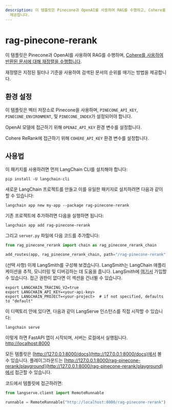```yaml
---
description: 이 템플릿은 Pinecone과 OpenAI를 사용하여 RAG를 수행하고, Cohere를 통해 반환된 문서를 재정렬하는 방법을
  제공합니다.
---
```


# rag-pinecone-rerank

이 템플릿은 Pinecone과 OpenAI를 사용하여 RAG를 수행하며, [Cohere를 사용하여 반환된 문서에 대해 재정렬을 수행합니다](https://txt.cohere.com/rerank/).

재정렬은 지정된 필터나 기준을 사용하여 검색된 문서의 순위를 매기는 방법을 제공합니다.

## 환경 설정

이 템플릿은 벡터 저장소로 Pinecone을 사용하며, `PINECONE_API_KEY`, `PINECONE_ENVIRONMENT`, 및 `PINECONE_INDEX`가 설정되어야 합니다.

OpenAI 모델에 접근하기 위해 `OPENAI_API_KEY` 환경 변수를 설정합니다.

Cohere ReRank에 접근하기 위해 `COHERE_API_KEY` 환경 변수를 설정합니다.

## 사용법

이 패키지를 사용하려면 먼저 LangChain CLI를 설치해야 합니다:

```shell
pip install -U langchain-cli
```


새로운 LangChain 프로젝트를 만들고 이를 유일한 패키지로 설치하려면 다음과 같이 할 수 있습니다:

```shell
langchain app new my-app --package rag-pinecone-rerank
```


기존 프로젝트에 추가하려면 다음을 실행하면 됩니다:

```shell
langchain app add rag-pinecone-rerank
```


그리고 `server.py` 파일에 다음 코드를 추가합니다:
```python
from rag_pinecone_rerank import chain as rag_pinecone_rerank_chain

add_routes(app, rag_pinecone_rerank_chain, path="/rag-pinecone-rerank")
```


(선택 사항) 이제 LangSmith를 구성해 보겠습니다.
LangSmith는 LangChain 애플리케이션을 추적, 모니터링 및 디버깅하는 데 도움을 줍니다.
LangSmith에 [여기서](https://smith.langchain.com/) 가입할 수 있습니다.
접근 권한이 없다면 이 섹션을 건너뛸 수 있습니다.

```shell
export LANGCHAIN_TRACING_V2=true
export LANGCHAIN_API_KEY=<your-api-key>
export LANGCHAIN_PROJECT=<your-project>  # if not specified, defaults to "default"
```


이 디렉토리 안에 있다면, 다음과 같이 LangServe 인스턴스를 직접 시작할 수 있습니다:

```shell
langchain serve
```


이렇게 하면 FastAPI 앱이 시작되며, 서버는 로컬에서 실행됩니다.
[http://localhost:8000](http://localhost:8000)

모든 템플릿은 [http://127.0.0.1:8000/docs](http://127.0.0.1:8000/docs)에서 볼 수 있습니다.
플레이그라운드는 [http://127.0.0.1:8000/rag-pinecone-rerank/playground](http://127.0.0.1:8000/rag-pinecone-rerank/playground)에서 접근할 수 있습니다.

코드에서 템플릿에 접근하려면:

```python
from langserve.client import RemoteRunnable

runnable = RemoteRunnable("http://localhost:8000/rag-pinecone-rerank")
```